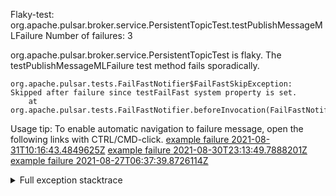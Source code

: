         
Flaky-test: org.apache.pulsar.broker.service.PersistentTopicTest.testPublishMessageMLFailure
Number of failures: 3

org.apache.pulsar.broker.service.PersistentTopicTest is flaky. The testPublishMessageMLFailure test method fails sporadically.

```
org.apache.pulsar.tests.FailFastNotifier$FailFastSkipException: Skipped after failure since testFailFast system property is set.
	at org.apache.pulsar.tests.FailFastNotifier.beforeInvocation(FailFastNotifier.java:88)

```

Usage tip: To enable automatic navigation to failure message, open the following links with CTRL/CMD-click.
[example failure 2021-08-31T10:16:43.4849625Z](https://github.com/apache/pulsar/runs/3471501156?check_suite_focus=true#step:10:2363)
[example failure 2021-08-30T23:13:49.7888201Z](https://github.com/apache/pulsar/runs/3467152431?check_suite_focus=true#step:9:1675)
[example failure 2021-08-27T06:37:39.8726114Z](https://github.com/apache/pulsar/runs/3440411059?check_suite_focus=true#step:9:3597)


<details>
<summary>Full exception stacktrace</summary>
<code><pre>
org.apache.pulsar.tests.FailFastNotifier$FailFastSkipException: Skipped after failure since testFailFast system property is set.
	at org.apache.pulsar.tests.FailFastNotifier.beforeInvocation(FailFastNotifier.java:88)

</pre></code>
</details>

